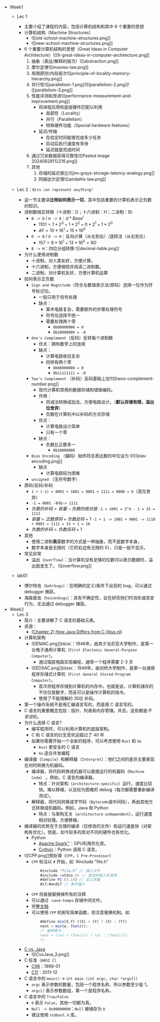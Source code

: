 - Week1
	- Lec 1
		- 主要介绍了课程的内容，包括计算机结构和其中 6 个重要的思想
		- 计算机结构（Machine Structures）
			- ![[old-school-machine-structures.png]]
			- ![[new-school-machine-structures.png]]
		- 6 个重要计算机结构的思想（Great Ideas in Computer Architecture）![[6-great-ideas-in-computer-architecture.png]]
			1. 抽象（表达/解释的层次）![[abstraction.png]]
			2. 摩尔定律![[moores-law.png]]
			3. 局限原则/内存层次![[principle-of-locality-memory-hierarchy.png]]
			4. 并行性![[parallelism-1.png]]![[parallelism-2.png]]![[parallelism-3.png]]
			5. 性能评测和改进![[performance-measurement-and-improvement.png]]
				- 将进程应用和底层硬件匹配以利用
					- 局部性（Locality）
					- 并行（Parallelism）
					- 特殊硬件功能（Special hardware features）
				- 延迟/传输
					- 在给定时间能够完成多少任务
					- 启动后执行速度有多快
					- 延迟就是完成时间
			6. 通过冗余数据获得可靠性![[Pasted image 20240828112216.png]]
			2. 其他
				1. 存储的延迟类比![[jim-grays-storage-latency-analogy.png]]
				2. 阿姆达尔定理![[amdahls-law.png]]
	- Lec 2：`Bits can represent anything!`
		- 这一节主要讲**比特如何表示一切**，其中包括重要的计算机表示正负数的知识。
		- 进制数相互转换（十进制：D；十六进制：H；二进制：B）
			- `B -> D` / `H -> D`：$d*Base^i$
				- $1101=1*2^3+1*2^2+0*2^1+1*2^0$
				- $AF=10*16^1+15*16^0$
			- `D -> B` / `D -> H`：反向计算（从左到右）/逐除法（从右到左）
				- $157 = 9 * 16^1 + 13 * 16^0 = 9D$
			- `B -> H`：四位分组转换
			  ![[decimal-table.png]]
		- 为什么使用进制数
			- 十进制，对人类友好，方便计算。
			- 十六进制，方便缩短并阅读二进制数。
			- 二进制，对计算机友好，方便计算机运算
		- 如何表示正负数
			- `Sign and Magnitude`（符合与数值表示法/原码）选择一位作为符号标记位。
				- 一般只用于信号处理
				- 缺点：
					- 算术电路复杂，需要额外的步骤处理符号
					- 符号位选择不统一
					- 需要处理两个零
						- `0b00000000 = 0`
						- `0b10000000 = -0`
			- `One's Complement`（反码）反转每个进制数
				- 优点：拥有数学上的连续
				- 缺点：
					- 计算电路依旧复杂
					- 同样有两个零
						- `0b00000000 = 0`
						- `0b11111111 = -0`
			- `Two's Complement` （补码）反码基础上加1![[twos-complement-number.png]]
				- 现代计算机常用的数据存储和错做编码。
				- 作用：
					- 将减法转换成加法，方便电路设计。（**默认存储有限，溢出位舍弃**）
					- 负数在计算机中以补码的方式存储
				- 优点：
					- 计算电路设计简单
					- 只有一个零
				- 缺点：
					- 负数比正数多一
						- `0b10000000`
			- `Bias Encoding` （偏码）始终将总表达数的中位设为 0![[bias-encoding.png]]
				- 缺点
					- 计算电路较为困难
			- `unsigned` （无符号数字）
		- 原码/反码/补码
			- `1 + (-1) = 0001 + 1001 = 0001 + 1111 = 0000 = 0`（高位舍弃）
			- `-1 = 0001 -补码-> 1111 `
			- $负数的补码 = 容量 - 负数的绝对值$   `-1 = 1001 = 2^4 - 1 = 15 = 1111`
			- $容量 = 正数原码 + 负数反码 + 1$   `-1 + 1 -> 1001 + 0001 -> 1110 + 0001 = 1111 = 15 + 1 = 16`
			- $负数的补码 = 负数反码 + 1$
		- 其他
			- 使用二进制**表示**数字的方式是一种抽象，而不是数字本身。
			- 数字本身是无限的（它的右边有无限的 0），只是一般不显示。
		- 常见异常
			- 溢出（`overflow`）：当计算机没有足够的位数可以表示数据时，溢出就发生了。
			  ![[overflow.png]]
	
	- lab01
		- 博尔特虫（`bohrbugs`）：在明确的定义/条件下出现的 bug，可以通过 debugger 捕获。
		- 海森堡虫（`heisenbugs`）：具有不确定性，会在研究他们时消失或改变行为，无法通过 debugger 捕获。
- Week2
	- Lec 3
		- 简介：主要讲解了 C 语言的基础元素。
		- 资源：
			- [[Chapter 2] How Java Differs from C (litux.nl)](https://litux.nl/Books/books/www.leothreads.com/e-book/oreillybookself/java/javanut/ch02_js.htm)
		- 计算机架构
			- ![[ENIAC.png]]`ENIAC`：1946年，由宾夕法尼亚大学制作，是第一台电子通用计算机（`First Electonic General-Purpose Computer`）。
				- 通过插拔电路实现编程，通常一个程序需要 2-3 天
			- ![[EDSAC.png]]`EDSAC`：1949年，由剑桥大学制作，是第一台通用程序存储式计算机（`First General Stored-Program Computer`）。
				- 首次将程序存储到计算机的内存中。也就是说，计算机储存的不仅仅是数字，而且可以是操作计算机的指令。
				- 使用了不能理解的 35位 补码。
		- 第一个操作系统不是用汇编语言写的，而是用 C 语言写的。
		- C 语言的重要概念包括：指针、列表和内存管理。并且，这些都是*不安全*的。
		- 为什么选择 C 语言?
			- 编写程序时，可以利用计算机的底层架构。
			- C 和 C 语言的衍生受欢迎超过了 40 年
			- 如果你需要开始一个全新的程序，可以考虑使用 `Rust` 和 `Go`
				- `Rust` 更安全的 C 语言
				- `Go` 适合并发编程
		- 编译器（`Compile`）和解释器（`Interpret`）：他们之间的差异主要表现在何时转换为机器码。
			- 编译器，将代码转换成机器可以直接运行的机器码（`Machine Code`） 。例如，C 语言的编译器。
				- 特点：针对架构（`architecture-specific`）运行，速度比较快。难以移植，以及较为困难的 debug（每次都需要重新编译测试）。
			- 解释器，将代码转换成字节码（`Bytecode`或中间码），再由其他方式转换成机器码。例如，Java 和 Python
				- 特点：与架构无关（`architecture-independent`），运行速度相对较慢。方便移植。
		- 编译器的优势在于合理的编译（仅修改的文件）和运行速度快（对架构有优化）。但是，如今较多的库对不同的硬件也有优化。
			- Python
				- [Apache Spark™](https://spark.apache.org/)：GPU利用优化库。
				- [Cython](https://cython.org/)：Python 调用 C 语言。
		- ![[CPP.png]]预处理（`CPP`，`C Pre-Processor`）
			- `CPP` 标注以 `#` 开始，如 `#include "file.h"
			  ```javascript
				  #include "file.h" // 插入文件
				  #include <stdio.h> // 查询并插入标准库
				  #define PI (3.14) // 定义常量
				  #if/#endif // 条件插入
			    ```
			- `CPP` 将直接替换掉所有的注释
			- 可以通过 `-save-temps` 存储中间文件。
			- 完整[文档](https://gcc.gnu.org/onlinedocs/cpp/)
			- 可以使用 `CPP` 机制写简单函数，但注意替换机制。如 
			  ```javascript
				  #define min(X,Y) ((X) < (Y) ? (X) : (Y))
				  next = min(w, foo(z)); 
				  /* 被转换为：
				  next = ((w) < (foo(z)) ? (w) : (foo(z)));
				  */
				```
		- [C vs. Java](https://introcs.cs.princeton.edu/java/faq/c2java.html)
			- ![[CvsJava_3.png]]
		- C 标准（`ANSI C`）
			- [C99](https://en.wikipedia.org/wiki/C99)：1999-01
			- [C11](https://en.wikipedia.org/wiki/C11_(C_standard_revision))：2011-12
		- C 语言中的 `main()` -> `int main (int argc, char *argv[])`
			- `argc` 表示参数的数量，包括一个程序名称，所以参数至少是 1。
			- `argc[]` 表示参数数组，第一个是程序名称。
		- C 语言中的 `True/False`
			- `0` 表示 `False`，其他一切都为真。
			- `Null -> 0x00000000`：`Null` 被储存为 `0`
			- 建议使用 `stdbool.h` 库。
	  